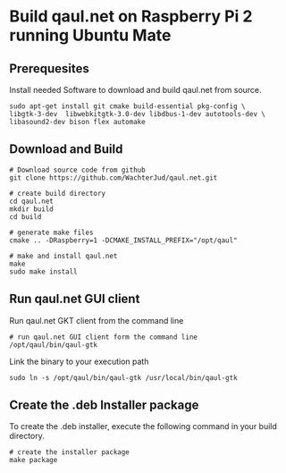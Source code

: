 Build qaul.net on Raspberry Pi 2 running Ubuntu Mate
====================================================

Prerequesites
-------------

Install needed Software to download and build qaul.net from source.

	sudo apt-get install git cmake build-essential pkg-config \
	libgtk-3-dev  libwebkitgtk-3.0-dev libdbus-1-dev autotools-dev \
	libasound2-dev bison flex automake


Download and Build
------------------

	# Download source code from github
	git clone https://github.com/WachterJud/qaul.net.git
	
	# create build directory
	cd qaul.net
	mkdir build
	cd build
	
	# generate make files
	cmake .. -DRaspberry=1 -DCMAKE_INSTALL_PREFIX="/opt/qaul"
	
	# make and install qaul.net
	make
	sudo make install


Run qaul.net GUI client
-----------------------

Run qaul.net GKT client from the command line

	# run qaul.net GUI client form the command line	
	/opt/qaul/bin/qaul-gtk


Link the binary to your execution path

	sudo ln -s /opt/qaul/bin/qaul-gtk /usr/local/bin/qaul-gtk


Create the .deb Installer package
---------------------------------

To create the .deb installer, execute the following command in your build 
directory.

	# create the installer package
	make package
